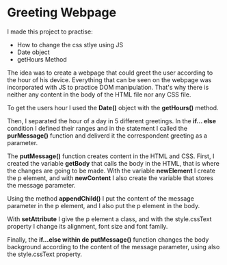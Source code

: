 # Greeting Webpage

I made this project to practise:

* How to change the css stlye using JS
* Date object
* getHours Method

The idea was to create a webpage that could greet the user according to the hour of his device. Everything that can be seen on the webpage was incorporated with JS to practice DOM manipulation. That's why there is neither any content in the body of the HTML file nor any CSS file. 

To get the users hour I used the **Date()** object with the **getHours()** method.

Then, I separated the hour of a day in 5 different greetings. In the **if... else** condition I defined their ranges and in the statement I called the **purMessage()** function and deliverd it the correspondent greeting as a parameter. 

The **putMessage()** function creates content in the HTML and CSS. First, I created the variable **getBody** that calls the body in the HTML, that is where the changes are going to be made. With the variable **newElement** I create the p element, and with **newContent** I also create the variable that stores the message parameter.

Using the method **appendChild()** I put the content of the message parameter in the p element, and I also put the p element in the body.

With **setAttribute** I give the p element a class, and with the style.cssText property I change its alignment, font size and font family.

Finally, the **if...else within de putMessage()** function changes the body background according to the content of the message parameter, using also the style.cssText property.

